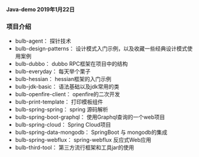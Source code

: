 #### Java-demo 2019年1月22日

### 项目介绍

- bulb-agent：               探针技术
- bulb-design-patterns：     设计模式入门示例，以及收藏一些经典设计模式使用案例
- bulb-dubbo：               dubbo RPC框架在项目中的结构
- bulb-everyday：            每天举个栗子
- bulb-hessian：             hessian框架的入门示例
- bulb-jdk-basic：           语法基础以及jdk常用的类
- bulb-openfire-client：     openfire的二次开发
- bulb-print-template：      打印模板组件
- bulb-spring-spring：       spring 源码解析
- bulb-spring-boot-graphql： 使用Graphql查询的一个web项目
- bulb-spring-cloud：        Spring Cloud项目
- bulb-spring-data-mongodb： SpringBoot 与 mongodb的集成
- bulb-spring-webflux：      spring-webflux 反应式Web应用
- bulb-third-tool：          第三方流行框架和工具jar的使用